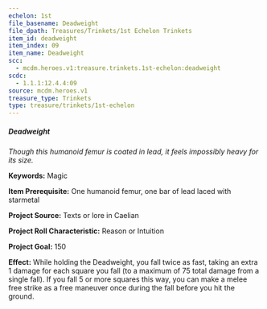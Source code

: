 ```yaml
---
echelon: 1st
file_basename: Deadweight
file_dpath: Treasures/Trinkets/1st Echelon Trinkets
item_id: deadweight
item_index: 09
item_name: Deadweight
scc:
  - mcdm.heroes.v1:treasure.trinkets.1st-echelon:deadweight
scdc:
  - 1.1.1:12.4.4:09
source: mcdm.heroes.v1
treasure_type: Trinkets
type: treasure/trinkets/1st-echelon
---
```


##### Deadweight

*Though this humanoid femur is coated in lead, it feels impossibly heavy for its size.*

**Keywords:** Magic

**Item Prerequisite:** One humanoid femur, one bar of lead laced with starmetal

**Project Source:** Texts or lore in Caelian

**Project Roll Characteristic:** Reason or Intuition

**Project Goal:** 150

**Effect:** While holding the Deadweight, you fall twice as fast, taking an extra 1 damage for each square you fall (to a maximum of 75 total damage from a single fall). If you fall 5 or more squares this way, you can make a melee free strike as a free maneuver once during the fall before you hit the ground.
